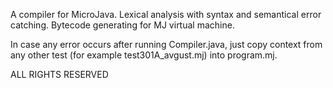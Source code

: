 A compiler for MicroJava. Lexical analysis with syntax and semantical error catching. Bytecode generating for MJ virtual machine.

In case any error occurs after running Compiler.java, just copy context from any other test (for example test301A_avgust.mj) into program.mj.

ALL RIGHTS RESERVED
